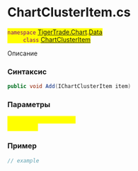 
# ChartClusterItem.cs
<mark style="color:purple;">`namespace` [TigerTrade.Chart](../../../../TigerTrade.Chart.md).[Data](../../../../TigerTrade.Chart/Data.md)  
&nbsp;&nbsp;&nbsp;&nbsp;&nbsp;&nbsp;&nbsp;&nbsp;&nbsp;`class` [ChartClusterItem](../../ChartClusterItem.cs.md)

Описание

### Синтаксис
```csharp
public void Add(IChartClusterItem item)
```
### Параметры  
<mark style="color:yellow;">`item` *`IChartClusterItem`*  
 *Описание*  
  


### Пример  
```csharp
// example
```
                    
                    